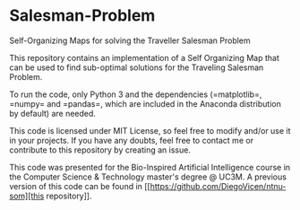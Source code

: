 # Salesman-Problem
Self-Organizing Maps for solving the Traveller Salesman Problem 

This repository contains an implementation of a Self Organizing Map that can be
used to find sub-optimal solutions for the Traveling Salesman Problem.

To run the code, only Python 3 and the dependencies (=matplotlib=, =numpy= and =pandas=,
which are included in the Anaconda distribution by default) are needed. 

This code is licensed under MIT License, so feel free to modify and/or use it
in your projects. If you have any doubts, feel free to contact me or contribute
to this repository by creating an issue.

This code was presented for the Bio-Inspired Artificial Intelligence course in
the Computer Science & Technology master's degree @ UC3M. A previous version of
this code can be found in [[https://github.com/DiegoVicen/ntnu-som][this repository]].
